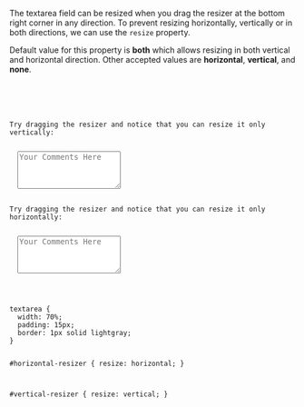 The textarea field can be resized when you drag the resizer at the bottom right corner in any direction. To prevent resizing horizontally, vertically or in both directions, we can use the `resize` property.

Default value for this property is **both** which allows resizing in both vertical and horizontal direction. Other accepted values are **horizontal**, **vertical**, and **none**.

<Editor lang="css">
<code>
<panel lang="html">
<form>
  <p>Try dragging the resizer and notice that you can resize it only vertically:</p>
  <textarea id = "vertical-resizer" rows="4" placeholder="Your Comments Here"></textarea>
  <p>Try dragging the resizer and notice that you can resize it only horizontally:</p>
  <textarea id = "horizontal-resizer" rows="4" placeholder="Your Comments Here"></textarea>
</form>
</panel>
<panel lang="css">
textarea {
  width: 70%;
  padding: 15px;
  border: 1px solid lightgray;
}

#horizontal-resizer {
    resize: horizontal;
}

#vertical-resizer {
    resize: vertical;
}
</panel>
</code>
</Editor>